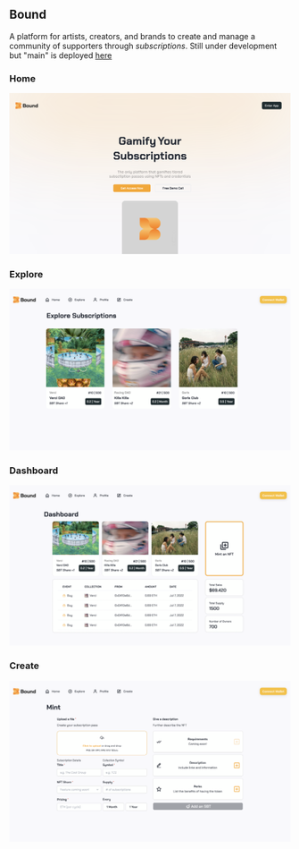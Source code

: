 ## Bound

A platform for artists, creators, and brands to create and manage a community of supporters through _subscriptions_. Still under development but "main" is deployed [here](https://bound-eight.vercel.app/)

### Home

![Home](./public/home.png)

### Explore

![Explore](./public/explore.png)

### Dashboard

![Dashboard](./public/dashboard.png)

### Create

![Create](./public/create.png)
